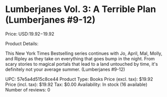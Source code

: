# Lumberjanes Vol. 3: A Terrible Plan (Lumberjanes #9-12)

Price: USD:$19.92-$19.92

Product Details:

This New York Times Bestselling series continues with Jo, April, Mal, Molly, and Ripley as they take on everything that goes bump in the night. From scary stories to magical portals that lead to a land untouched by time, it's definitely not your average summer. (Lumberjanes #9-12)

UPC: 57e5a4d515c8ce44
Product Type: Books
Price (excl. tax): $19.92
Price (incl. tax): $19.92
Tax: $0.00
Availability: In stock (16 available)
Number of reviews: 0